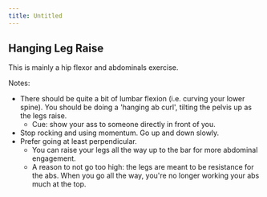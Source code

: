 ```yaml
---
title: Untitled
---
```


## Hanging Leg Raise
This is mainly a hip flexor and abdominals exercise.

Notes:
- There should be quite a bit of lumbar flexion (i.e. curving your lower spine). You should be doing a 'hanging ab curl', tilting the pelvis up as the legs raise. 
	- Cue: show your ass to someone directly in front of you.
- Stop rocking and using momentum. Go up and down slowly.
- Prefer going at least perpendicular. 
	- You can raise your legs all the way up to the bar for more abdominal engagement. 
	- A reason to not go too high: the legs are meant to be resistance for the abs. When you go all the way, you're no longer working your abs much at the top.

